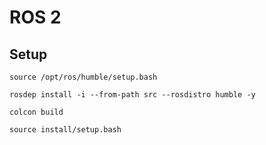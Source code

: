 # ROS 2
## Setup
```
source /opt/ros/humble/setup.bash
```
```
rosdep install -i --from-path src --rosdistro humble -y
```
```
colcon build
```
```
source install/setup.bash
```